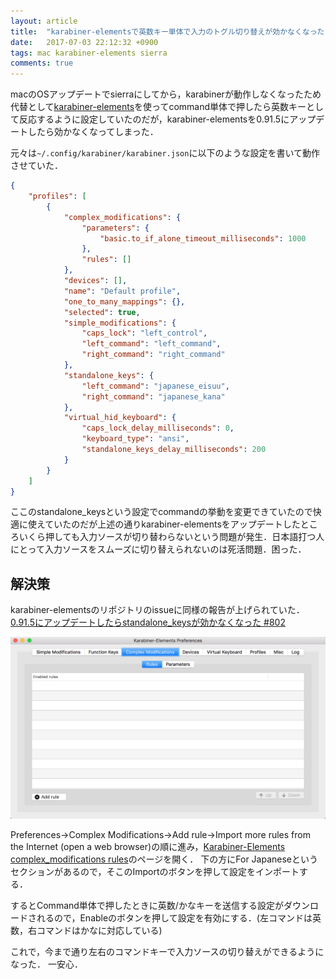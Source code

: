 ```yaml
---
layout: article
title:  "karabiner-elementsで英数キー単体で入力のトグル切り替えが効かなくなった"
date:   2017-07-03 22:12:32 +0900
tags: mac karabiner-elements sierra
comments: true
---
```


macのOSアップデートでsierraにしてから，karabinerが動作しなくなったため代替として[karabiner-elements](https://github.com/tekezo/Karabiner-Elements)を使ってcommand単体で押したら英数キーとして反応するように設定していたのだが，karabiner-elementsを0.91.5にアップデートしたら効かなくなってしまった．

元々は`~/.config/karabiner/karabiner.json`に以下のような設定を書いて動作させていた．

```json
{
    "profiles": [
        {
            "complex_modifications": {
                "parameters": {
                    "basic.to_if_alone_timeout_milliseconds": 1000
                },
                "rules": []
            },
            "devices": [],
            "name": "Default profile",
            "one_to_many_mappings": {},
            "selected": true,
            "simple_modifications": {
                "caps_lock": "left_control",
                "left_command": "left_command",
                "right_command": "right_command"
            },
            "standalone_keys": {
                "left_command": "japanese_eisuu",
                "right_command": "japanese_kana"
            },
            "virtual_hid_keyboard": {
                "caps_lock_delay_milliseconds": 0,
                "keyboard_type": "ansi",
                "standalone_keys_delay_milliseconds": 200
            }
        }
    ]
}
```

ここのstandalone_keysという設定でcommandの挙動を変更できていたので快適に使えていたのだが上述の通りkarabiner-elementsをアップデートしたところいくら押しても入力ソースが切り替わらないという問題が発生．日本語打つ人にとって入力ソースをスムーズに切り替えられないのは死活問題．困った．

## 解決策
karabiner-elementsのリポジトリのissueに同様の報告が上げられていた．
[0.91.5にアップデートしたらstandalone_keysが効かなくなった #802](https://github.com/tekezo/Karabiner-Elements/issues/802)

![karabiner-elements-preferences](/assets/images/karabiner-elements-preferences.png)

Preferences→Complex Modifications→Add rule→Import more rules from the Internet (open a web browser)の順に進み，[Karabiner-Elements complex_modifications rules](https://pqrs.org/osx/karabiner/complex_modifications/)のページを開く．
下の方にFor Japaneseというセクションがあるので，そこのImportのボタンを押して設定をインポートする．

するとCommand単体で押したときに英数/かなキーを送信する設定がダウンロードされるので，Enableのボタンを押して設定を有効にする．(左コマンドは英数，右コマンドはかなに対応している)

これで，今まで通り左右のコマンドキーで入力ソースの切り替えができるようになった．
一安心．
